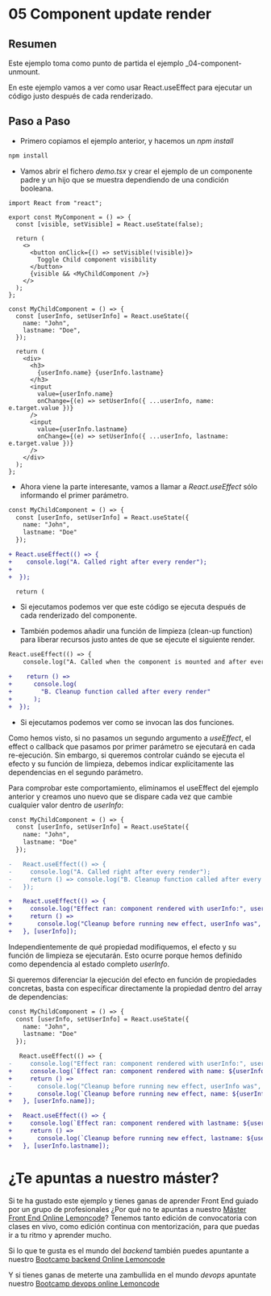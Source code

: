 # 05 Component update render

## Resumen

Este ejemplo toma como punto de partida el ejemplo \_04-component-unmount.

En este ejemplo vamos a ver como usar React.useEffect para ejecutar
un código justo después de cada renderizado.

## Paso a Paso

- Primero copiamos el ejemplo anterior, y hacemos un _npm install_

```bash
npm install
```

- Vamos abrir el fichero _demo.tsx_ y crear el ejemplo de un componente
  padre y un hijo que se muestra dependiendo de una condición booleana.

```tsx
import React from "react";

export const MyComponent = () => {
  const [visible, setVisible] = React.useState(false);

  return (
    <>
      <button onClick={() => setVisible(!visible)}>
        Toggle Child component visibility
      </button>
      {visible && <MyChildComponent />}
    </>
  );
};

const MyChildComponent = () => {
  const [userInfo, setUserInfo] = React.useState({
    name: "John",
    lastname: "Doe",
  });

  return (
    <div>
      <h3>
        {userInfo.name} {userInfo.lastname}
      </h3>
      <input
        value={userInfo.name}
        onChange={(e) => setUserInfo({ ...userInfo, name: e.target.value })}
      />
      <input
        value={userInfo.lastname}
        onChange={(e) => setUserInfo({ ...userInfo, lastname: e.target.value })}
      />
    </div>
  );
};
```

- Ahora viene la parte interesante, vamos a llamar a _React.useEffect_ sólo
  informando el primer parámetro.

```diff
const MyChildComponent = () => {
  const [userInfo, setUserInfo] = React.useState({
    name: "John",
    lastname: "Doe"
  });

+ React.useEffect(() => {
+    console.log("A. Called right after every render");
+
+  });

  return (
```

- Si ejecutamos podemos ver que este código se ejecuta después de cada renderizado del componente.

- También podemos añadir una función de limpieza (clean-up function) para liberar recursos justo antes de que se ejecute el siguiente render.

```diff
React.useEffect(() => {
    console.log("A. Called when the component is mounted and after every render");

+    return () =>
+      console.log(
+        "B. Cleanup function called after every render"
+      );
+  });
```

- Si ejecutamos podemos ver como se invocan las dos funciones.

Como hemos visto, si no pasamos un segundo argumento a _useEffect_, el effect o callback que pasamos por primer parámetro se ejecutará en cada re-ejecución. Sin embargo, si queremos controlar cuándo se ejecuta el efecto y su función de limpieza, debemos indicar explícitamente las dependencias en el segundo parámetro.

Para comprobar este comportamiento, eliminamos el useEffect del ejemplo anterior y creamos uno nuevo que se dispare cada vez que cambie cualquier valor dentro de _userInfo_:

```diff
const MyChildComponent = () => {
  const [userInfo, setUserInfo] = React.useState({
    name: "John",
    lastname: "Doe"
  });

-   React.useEffect(() => {
-     console.log("A. Called right after every render");
-     return () => console.log("B. Cleanup function called after every render");
-   });

+   React.useEffect(() => {
+     console.log("Effect ran: component rendered with userInfo:", userInfo);
+     return () =>
+       console.log("Cleanup before running new effect, userInfo was", userInfo);
+   }, [userInfo]);
```

Independientemente de qué propiedad modifiquemos, el efecto y su función de limpieza se ejecutarán. Esto ocurre porque hemos definido como dependencia al estado completo _userInfo_.

Si queremos diferenciar la ejecución del efecto en función de propiedades concretas, basta con especificar directamente la propiedad dentro del array de dependencias:

```diff
const MyChildComponent = () => {
  const [userInfo, setUserInfo] = React.useState({
    name: "John",
    lastname: "Doe"
  });

   React.useEffect(() => {
-     console.log("Effect ran: component rendered with userInfo:", userInfo);
+     console.log(`Effect ran: component rendered with name: ${userInfo.name}`);
+     return () =>
-       console.log("Cleanup before running new effect, userInfo was", userInfo);
+       console.log(`Cleanup before running new effect, name: ${userInfo.name}`);
+   }, [userInfo.name]);

+   React.useEffect(() => {
+     console.log(`Effect ran: component rendered with lastname: ${userInfo.lastname}`);
+     return () =>
+       console.log(`Cleanup before running new effect, lastname: ${userInfo.lastname}`);
+   }, [userInfo.lastname]);
```

# ¿Te apuntas a nuestro máster?

Si te ha gustado este ejemplo y tienes ganas de aprender Front End
guiado por un grupo de profesionales ¿Por qué no te apuntas a
nuestro [Máster Front End Online Lemoncode](https://lemoncode.net/master-frontend#inicio-banner)? Tenemos tanto edición de convocatoria
con clases en vivo, como edición continua con mentorización, para
que puedas ir a tu ritmo y aprender mucho.

Si lo que te gusta es el mundo del _backend_ también puedes apuntante a nuestro [Bootcamp backend Online Lemoncode](https://lemoncode.net/bootcamp-backend#bootcamp-backend/inicio)

Y si tienes ganas de meterte una zambullida en el mundo _devops_
apuntate nuestro [Bootcamp devops online Lemoncode](https://lemoncode.net/bootcamp-devops#bootcamp-devops/inicio)
